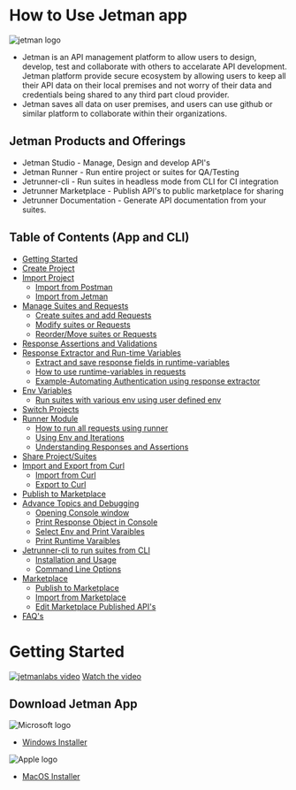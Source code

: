 # How to Use Jetman app
![jetman logo](https://jetmanlabs.com/media/icons/MainPage_jetmanLogo2.png)

* Jetman is an API management platform to allow users to design, develop, test and collaborate with others to accelarate API development. Jetman platform provide secure ecosystem by allowing users to keep all their API data on their local premises and not worry of their data and credentials being shared to any third part cloud provider.
* Jetman saves all data on user premises, and users can use github or similar platform to collaborate within their organizations.


## Jetman Products and Offerings
- Jetman Studio - Manage, Design and develop API's
- Jetman Runner - Run entire project or suites for QA/Testing
- Jetrunner-cli - Run suites in headless mode from CLI for CI integration
- Jetrunner Marketplace - Publish API's to public marketplace for sharing
- Jetrunner Documentation - Generate API documentation from your suites.

## Table of Contents (App and CLI)
- [Getting Started](#getting-started)
- [Create Project](#create-project)
- [Import Project](#import-project)
  - [Import from Postman](#import-from-postman)
  - [Import from Jetman](#import-from-jetman)
- [Manage Suites and Requests](#manage-suites-and-requests)
  - [Create suites and add Requests](#create-suites-and-add-requests)
  - [Modify suites or Requests](#modify-suites-or-requests)
  - [Reorder/Move suites or Requests](#move-suites-or-requests)
- [Response Assertions and Validations](#response-assertions-and-validations)
- [Response Extractor and Run-time Variables](#response-extractor-and-run-time-variables)
  - [Extract and save response fields in runtime-variables](#extract-and-save-response-fields-in-runtime-variables)
  - [How to use runtime-variables in requests](#how-to-use-runtime-variables-in-requests)
  - [Example-Automating Authentication using response extractor](Example-Automating-Authentication-using-response-extractor)
- [Env Variables](#Env-Variables)
  - [Run suites with various env using user defined env](#Run-suites-with-various-env-using-user-defined-env)
- [Switch Projects](#Switch-Projects)
- [Runner Module](#Runner-Module)
  - [How to run all requests using runner](#How-to-run-all-requests-using-runner)
  - [Using Env and Iterations](#Using-Env-and-Iterations)
  - [Understanding Responses and Assertions](#Understanding-Responses-and-Assertions)
- [Share Project/Suites](#Share-Project/Suites)
- [Import and Export from Curl](#Import-and-Export-from-Curl)
  - [Import from Curl](#Import-from-Curl)
  - [Export to Curl](#Export-to-Curl)
- [Publish to Marketplace](#Publish-to-Marketplace)
- [Advance Topics and Debugging](#Advance-Topics-and-Debugging)
  - [Opening Console window](#Opening-Console-window)
  - [Print Response Object in Console](#Print-Response-Object-in-Console)
  - [Select Env and Print Varaibles](#Select-Env-and-Print-Varaibles)
  - [Print Runtime Varaibles](#Print-Runtime-Varaibles)
- [Jetrunner-cli to run suites from CLI](#Jetrunner-cli-to-run-suites-from-CLI)
  - [Installation and Usage](#Installation-and-Usage)
  - [Command Line Options](#Command-Line-Options)
- [Marketplace](#Marketplace)
  - [Publish to Marketplace](#Publish-to-Marketplace)
  - [Import from Marketplace](#Import-from-Marketplace)
  - [Edit Marketplace Published API's](#Edit-Marketplace-Published-API's)
- [FAQ's](#FAQ's)

# Getting Started

[![jetmanlabs video](http://i3.ytimg.com/vi/8pbItxrKSFc/hqdefault.jpg)](https://youtu.be/8pbItxrKSFc)
[Watch the video](https://youtu.be/8pbItxrKSFc)
## Download Jetman App

![Microsoft logo](https://jetmanlabs.com/docs/media/ss/window.png)
* [Windows Installer](https://github.com/jetmanlabs/app/releases/download/v23.4.25/jetman-Setup-23.4.25.exe)

![Apple logo](https://jetmanlabs.com/docs/media/ss/mac.png)
* [MacOS Installer](https://github.com/jetmanlabs/app/releases/download/v23.4.25/jetman-23.4.25.dmg)


